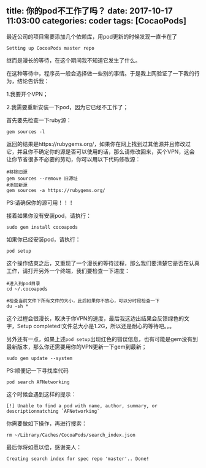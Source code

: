 title: 你的pod不工作了吗？
date: 2017-10-17 11:03:00
categories: coder
tags: [CocaoPods]
-----------

最近公司的项目需要添加几个依赖库，用pod更新的时候发现一直卡在了
```
Setting up CocoaPods master repo
```
<!-- more -->


继而是漫长的等待，在这个期间我不知道它发生了什么。

在这种等待中，程序员一般会选择做一些别的事情。于是我上网验证了一下我的行为，结论告诉我：

1.我要开个VPN；

2.我需要重新安装一下pod，因为它已经不工作了；

首先要先检查一下ruby源：

```
gem sources -l
```

返回的结果是https://rubygems.org/，如果你在网上找到过其他源并且修改过它，并且你不确定你的源是否可以使用的话，那么请修改回来，买个VPN，这会让你节省很多不必要的劳动，你可以用以下代码修改源：

```
#移除旧源
gem sources --remove 旧源址
#添加新源
gem sources -a https://rubygems.org/
```

PS:请确保你的源可用！！！

接着如果你没有安装pod，请执行：


```
sudo gem install cocoapods
```

如果你已经安装pod，请执行：

```
pod setup
```

这个操作结束之后，又重现了一个漫长的等待过程，那么我们要清楚它是否在认真工作，请打开另外一个终端，我们要检查一下进度：

```
#进入到pod目录
cd ~/.cocoapods

#检查当前文件下所有文件的大小，此后如果你不放心，可以分时段检查一下
du -sh *
```

这个过程会很漫长，取决于你VPN的速度，最后我这边出结果会反馈绿色的文字，Setup completed!文件总大小是1.2G，所以还是耐心的等待吧。。。

另外还有一点，如果上述`pod setup`出现红色的错误信息，也有可能是gem没有到最新版本，那么你还需要用你的VPN更新一下gem到最新；
```
sudo gem update --system
```
PS:顺便记一下寻找库代码
```
pod search AFNetworking
```
这个时候会遇到这样的提示：
```
[!] Unable to find a pod with name, author, summary, or descriptionmatching `AFNetworking`
```
你需要做如下操作，再进行搜索：
```
rm ~/Library/Caches/CocoaPods/search_index.json
```
最后你将如愿以偿，感谢亲人：
```
Creating search index for spec repo 'master'.. Done!
```